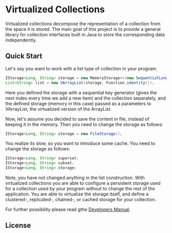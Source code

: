 # Virtualized Collections

Virtualized collections decompose the representation 
of a collection from the space it is stored. The main goal of 
this project is to provide a general library for collection interfaces
built in Java to store the corresponding data independently.

## Quick Start

Let's say you want to work with a list type of collection in your program. 

```java
IStorage<Long, String> storage = new MemoryStorage<>(new SequentialLongGenerator(), null, IStorage.NO_MAX_SIZE);
List<String> list = new VArrayList(storage, Function.identity());

```
Here you defined the storage with a sequential key 
generator (gives the next index every time we add a new item) 
and the collection separately, and the defined storage 
(memory in this case) 
passed as a parameters to VArrayList, the virtualized 
version of the ArrayList.


Now, let's assume you decided to save the content in file, instead of keeping it in the memory. 
Then you need to change the storage as follows:

```java
IStorage<Long, String> storage = new FileStorage();
```


You realize its slow, so you want to introduce some cache.
You need to change the storage as follows:

```java
IStorage<Long, String> superset;
IStorage<Long, String> subset;
IStorage<Long, String> storage;
```


Note, you have not changed anything in the list construction.
With virtualized collections you are able to configure a persistent 
storage used for a collection used by your program without to change 
the rest of the application.
You are able to virtualize the storage itself, and define a 
clustered-, replicated-, chained-, or cached storage for your collection. 


For further possibility please read gthe [Developers Manual](). 

## License




